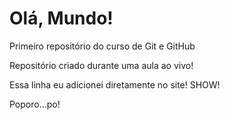 # Olá, Mundo!
Primeiro repositório do curso de Git e GitHub

Repositório criado durante uma aula ao vivo!

Essa linha eu adicionei diretamente no site! SHOW!

Poporo...po!